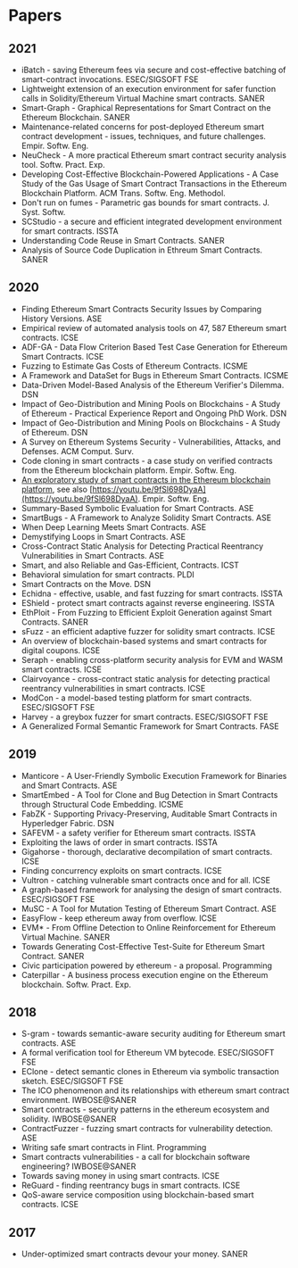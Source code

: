# Papers

## 2021
 
- iBatch - saving Ethereum fees via secure and cost-effective batching of smart-contract invocations. ESEC/SIGSOFT FSE
- Lightweight extension of an execution environment for safer function calls in Solidity/Ethereum Virtual Machine smart contracts. SANER
- Smart-Graph - Graphical Representations for Smart Contract on the Ethereum Blockchain. SANER
- Maintenance-related concerns for post-deployed Ethereum smart contract development - issues, techniques, and future challenges. Empir. Softw. Eng.
- NeuCheck - A more practical Ethereum smart contract security analysis tool. Softw. Pract. Exp.
- Developing Cost-Effective Blockchain-Powered Applications - A Case Study of the Gas Usage of Smart Contract Transactions in the Ethereum Blockchain Platform. ACM Trans. Softw. Eng. Methodol.
- Don't run on fumes - Parametric gas bounds for smart contracts. J. Syst. Softw.
- SCStudio - a secure and efficient integrated development environment for smart contracts. ISSTA
- Understanding Code Reuse in Smart Contracts. SANER
- Analysis of Source Code Duplication in Ethreum Smart Contracts. SANER

## 2020
 
- Finding Ethereum Smart Contracts Security Issues by Comparing History Versions. ASE
- Empirical review of automated analysis tools on 47, 587 Ethereum smart contracts. ICSE
- ADF-GA - Data Flow Criterion Based Test Case Generation for Ethereum Smart Contracts. ICSE
- Fuzzing to Estimate Gas Costs of Ethereum Contracts. ICSME
- A Framework and DataSet for Bugs in Ethereum Smart Contracts. ICSME
- Data-Driven Model-Based Analysis of the Ethereum Verifier's Dilemma. DSN
- Impact of Geo-Distribution and Mining Pools on Blockchains - A Study of Ethereum - Practical Experience Report and Ongoing PhD Work. DSN
- Impact of Geo-Distribution and Mining Pools on Blockchains - A Study of Ethereum. DSN
- A Survey on Ethereum Systems Security - Vulnerabilities, Attacks, and Defenses. ACM Comput. Surv.
- Code cloning in smart contracts - a case study on verified contracts from the Ethereum blockchain platform. Empir. Softw. Eng.
- [An exploratory study of smart contracts in the Ethereum blockchain platform](https://link.springer.com/article/10.1007/s10664-019-09796-5), see also [https://youtu.be/9fSl698DyaA](https://youtu.be/9fSl698DyaA). Empir. Softw. Eng.
- Summary-Based Symbolic Evaluation for Smart Contracts. ASE
- SmartBugs - A Framework to Analyze Solidity Smart Contracts. ASE
- When Deep Learning Meets Smart Contracts. ASE
- Demystifying Loops in Smart Contracts. ASE
- Cross-Contract Static Analysis for Detecting Practical Reentrancy Vulnerabilities in Smart Contracts. ASE
- Smart, and also Reliable and Gas-Efficient, Contracts. ICST
- Behavioral simulation for smart contracts. PLDI
- Smart Contracts on the Move. DSN
- Echidna - effective, usable, and fast fuzzing for smart contracts. ISSTA
- EShield - protect smart contracts against reverse engineering. ISSTA
- EthPloit - From Fuzzing to Efficient Exploit Generation against Smart Contracts. SANER
- sFuzz - an efficient adaptive fuzzer for solidity smart contracts. ICSE
- An overview of blockchain-based systems and smart contracts for digital coupons. ICSE
- Seraph - enabling cross-platform security analysis for EVM and WASM smart contracts. ICSE
- Clairvoyance - cross-contract static analysis for detecting practical reentrancy vulnerabilities in smart contracts. ICSE
- ModCon - a model-based testing platform for smart contracts. ESEC/SIGSOFT FSE
- Harvey - a greybox fuzzer for smart contracts. ESEC/SIGSOFT FSE
- A Generalized Formal Semantic Framework for Smart Contracts. FASE

## 2019
 
- Manticore - A User-Friendly Symbolic Execution Framework for Binaries and Smart Contracts. ASE
- SmartEmbed - A Tool for Clone and Bug Detection in Smart Contracts through Structural Code Embedding. ICSME
- FabZK - Supporting Privacy-Preserving, Auditable Smart Contracts in Hyperledger Fabric. DSN
- SAFEVM - a safety verifier for Ethereum smart contracts. ISSTA
- Exploiting the laws of order in smart contracts. ISSTA
- Gigahorse - thorough, declarative decompilation of smart contracts. ICSE
- Finding concurrency exploits on smart contracts. ICSE
- Vultron - catching vulnerable smart contracts once and for all. ICSE
- A graph-based framework for analysing the design of smart contracts. ESEC/SIGSOFT FSE
- MuSC - A Tool for Mutation Testing of Ethereum Smart Contract. ASE
- EasyFlow - keep ethereum away from overflow. ICSE
- EVM* - From Offline Detection to Online Reinforcement for Ethereum Virtual Machine. SANER
- Towards Generating Cost-Effective Test-Suite for Ethereum Smart Contract. SANER
- Civic participation powered by ethereum - a proposal. Programming
- Caterpillar - A business process execution engine on the Ethereum blockchain. Softw. Pract. Exp.

## 2018
 
- S-gram - towards semantic-aware security auditing for Ethereum smart contracts. ASE
- A formal verification tool for Ethereum VM bytecode. ESEC/SIGSOFT FSE
- EClone - detect semantic clones in Ethereum via symbolic transaction sketch. ESEC/SIGSOFT FSE
- The ICO phenomenon and its relationships with ethereum smart contract environment. IWBOSE@SANER
- Smart contracts - security patterns in the ethereum ecosystem and solidity. IWBOSE@SANER
- ContractFuzzer - fuzzing smart contracts for vulnerability detection. ASE
- Writing safe smart contracts in Flint. Programming
- Smart contracts vulnerabilities - a call for blockchain software engineering? IWBOSE@SANER
- Towards saving money in using smart contracts. ICSE
- ReGuard - finding reentrancy bugs in smart contracts. ICSE
- QoS-aware service composition using blockchain-based smart contracts. ICSE

## 2017
 
- Under-optimized smart contracts devour your money. SANER